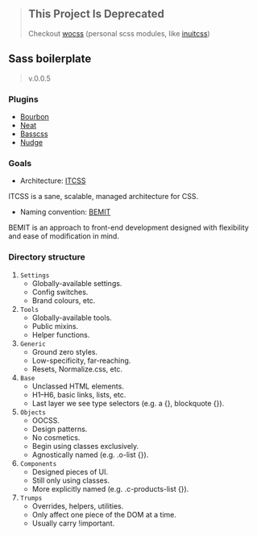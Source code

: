 > ## This Project Is Deprecated
> Checkout [wocss](https://github.com/wocss/starter-kit) (personal scss modules, like [inuitcss](https://github.com/inuitcss))

## Sass boilerplate
>v.0.0.5

### Plugins

* [Bourbon](http://bourbon.io/docs/)
* [Neat](http://thoughtbot.github.io/neat-docs/latest/)
* [Basscss](http://www.basscss.com/docs/)
* [Nudge](https://github.com/csswizardry/nudge)

### Goals

* Architecture: [ITCSS](http://csswizardry.net/talks/2014/11/itcss-dafed.pdf)

ITCSS is a sane, scalable, managed architecture for CSS.

* Naming convention: [BEMIT](http://csswizardry.com/2015/08/bemit-taking-the-bem-naming-convention-a-step-further/)

BEMIT is an approach to front-end development designed with flexibility and ease of modification in mind.

### Directory structure

1. `Settings`
    * Globally-available settings.
    * Config switches.
    * Brand colours, etc.
2. `Tools`
    * Globally-available tools.
    * Public mixins.
    * Helper functions.
3. `Generic`
    * Ground zero styles.
    * Low-specificity, far-reaching.
    * Resets, Normalize.css, etc.
4. `Base`
    * Unclassed HTML elements.
    * H1–H6, basic links, lists, etc.
    * Last layer we see type selectors (e.g. a {},  blockquote {}).
5. `Objects`
    * OOCSS.
    * Design patterns.
    * No cosmetics.
    * Begin using classes exclusively.
    * Agnostically named (e.g. .o-list {}).
6. `Components`
    * Designed pieces of UI.
    * Still only using classes.
    * More explicitly named (e.g. .c-products-list {}).
7. `Trumps`
    * Overrides, helpers, utilities.
    * Only affect one piece of the DOM at a time.
    * Usually carry !important.
